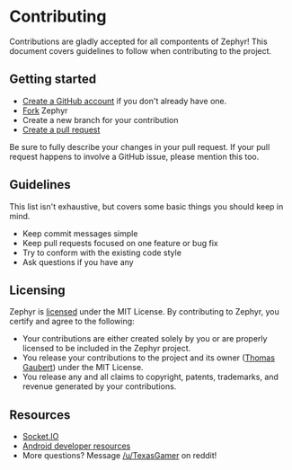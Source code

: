 # Contributing
Contributions are gladly accepted for all compontents of Zephyr! This document covers guidelines to follow when contributing to the project.

## Getting started
* [Create a GitHub account](https://github.com/join) if you don't already have one.
* [Fork](https://github.com/ThomasGaubert/zephyr/blob/master/CONTRIBUTING.md#fork-destination-box) Zephyr
* Create a new branch for your contribution
* [Create a pull request](https://github.com/ThomasGaubert/zephyr/compare)

Be sure to fully describe your changes in your pull request. If your pull request happens to involve a GitHub issue, please mention this too.

## Guidelines
This list isn't exhaustive, but covers some basic things you should keep in mind.

* Keep commit messages simple
* Keep pull requests focused on one feature or bug fix
* Try to conform with the existing code style
* Ask questions if you have any

## Licensing
Zephyr is [licensed](https://github.com/ThomasGaubert/zephyr/blob/master/LICENSE) under the MIT License. 
By contributing to Zephyr, you certify and agree to the following:

* Your contributions are either created solely by you or are properly licensed to be included in the Zephyr project.
* You release your contributions to the project and its owner ([Thomas Gaubert](https://github.com/ThomasGaubert)) under the MIT License.
* You release any and all claims to copyright, patents, trademarks, and revenue generated by your contributions.

## Resources
* [Socket.IO](http://socket.io)
* [Android developer resources](https://developer.android.com/develop/index.html)
* More questions? Message [/u/TexasGamer](http://reddit.com/u/TexasGamer) on reddit!
